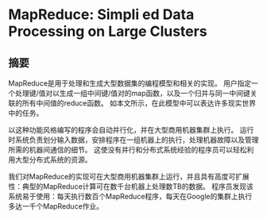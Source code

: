 # MapReduce: Simpli ed Data Processing on Large Clusters

## 摘要

MapReduce是用于处理和生成大型数据集的编程模型和相关的实现。 用户指定一个处理键/值对以生成一组中间键/值对的map函数，以及一个归并与同一中间键关联的所有中间值的reduce函数。 如本文所示，在此模型中可以表达许多现实世界中的任务。

以这种功能风格编写的程序会自动并行化，并在大型商用机器集群上执行。 运行时系统负责划分输入数据，安排程序在一组机器上的执行，处理机器故障以及管理所需的机器间通信的细节。 这使没有并行和分布式系统经验的程序员可以轻松利用大型分布式系统的资源。

我们对MapReduce的实现可在大型商用机器集群上运行，并且具有高度可扩展性：典型的MapReduce计算可在数千台机器上处理数TB的数据。 程序员发现该系统易于使用：每天执行数百个MapReduce程序，每天在Google的集群上执行多达一千个MapReduce作业。

